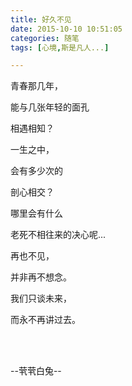 ```yaml
---
title: 好久不见
date: 2015-10-10 10:51:05
categories: 随笔
tags: [心境,斯是凡人...]

---
```

青春那几年，

能与几张年轻的面孔

相遇相知？

一生之中，

会有多少次的

剖心相交？

哪里会有什么

老死不相往来的决心呢...

再也不见，

并非再不想念。

我们只谈未来，

而永不再讲过去。

<br /><br />

--茕茕白兔--